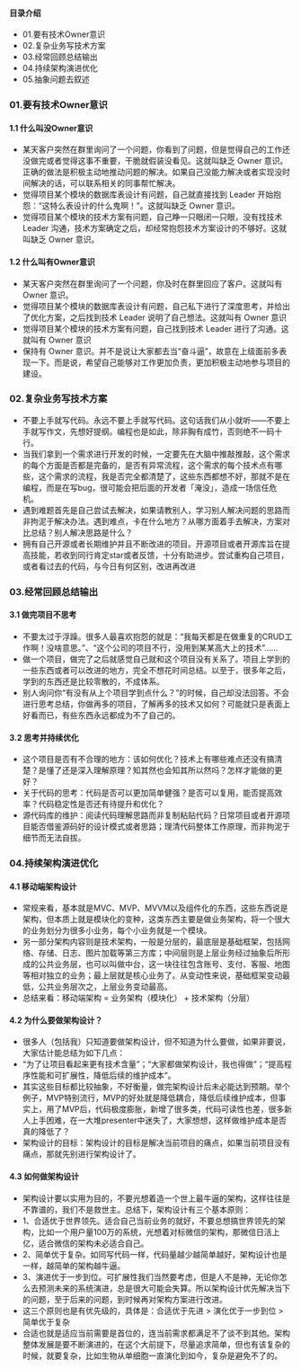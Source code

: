 #### 目录介绍
- 01.要有技术Owner意识
- 02.复杂业务写技术方案
- 03.经常回顾总结输出
- 04.持续架构演进优化
- 05.抽象问题去叙述



### 01.要有技术Owner意识
#### 1.1 什么叫没Owner意识
- 某天客户突然在群里询问了一个问题，你看到了问题，但是觉得自己的工作还没做完或者觉得这事不重要，干脆就假装没看见。这就叫缺乏 Owner 意识。正确的做法是积极主动地推动问题的解决。如果自己没能力解决或者实现没时间解决的话，可以联系相关的同事帮忙解决。
- 觉得项目某个模块的数据库表设计有问题，自己就直接找到 Leader 开始抱怨：“这特么表设计的什么鬼啊！”。这就叫缺乏 Owner 意识。
- 觉得项目某个模块的技术方案有问题，自己睁一只眼闭一只眼，没有找技术 Leader 沟通，技术方案确定之后，却经常抱怨技术方案设计的不够好。这就叫缺乏 Owner 意识。


#### 1.2 什么叫有Owner意识
- 某天客户突然在群里询问了一个问题，你及时在群里回应了客户。这就叫有 Owner 意识。
- 觉得项目某个模块的数据库表设计有问题，自己私下进行了深度思考，并给出了优化方案，之后找到技术 Leader 说明了自己想法。这就叫有 Owner 意识
- 觉得项目某个模块的技术方案有问题，自己找到技术 Leader 进行了沟通。这就叫有 Owner 意识
- 保持有 Owner 意识。并不是说让大家都去当“奋斗逼”，故意在上级面前多表现一下。而是说，希望自己能够对工作更加负责，更加积极主动地参与项目的建设。


### 02.复杂业务写技术方案
- 不要上手就写代码。永远不要上手就写代码。这句话我们从小就听——不要上手就写作文，先想好提纲。编程也是如此，除非胸有成竹，否则绝不一码十行。
- 当我们拿到一个需求进行开发的时候，一定要先在大脑中推敲推敲，这个需求的每个方面是否都是完备的，是否有异常流程，这个需求的每个技术点有哪些，这个需求的流程，我是否完全都清楚了，这些东西都想不好，那就不是在编程，而是在写bug，很可能会把后面的开发者「淹没」，造成一场信任危机。
- 遇到难题首先是自己尝试去解决，如果请教别人，学习别人解决问题的思路而非拘泥于解决办法。遇到难点，卡在什么地方？从哪方面着手去解决，方案对比总结？别人解决思路是什么？
- 拥有自己开源或者长期维护并且不断改进的项目。开源项目或者开源库旨在提高技能，若收到同行肯定star或者反馈，十分有助进步。尝试重构自己项目，或者看过去的代码，与今日有何区别，改进再改进


### 03.经常回顾总结输出
#### 3.1 做完项目不思考
- 不要太过于浮躁。很多人最喜欢抱怨的就是：“我每天都是在做重复的CRUD工作啊！没啥意思。”、“这个公司的项目不行，没用到某某高大上的技术”......
- 做一个项目，做完了之后就感觉自己就和这个项目没有关系了。项目上学到的一些东西或者可以改进的地方，完全不想花时间总结。以至于，很多年之后，学到的东西还是比较零散的，不成体系。
- 别人询问你“有没有从上个项目学到点什么？”的时候，自己却没法回答。不会进行思考总结，你做再多的项目，了解再多的技术又如何？可能就只是表面上好看而已，有些东西永远都成为不了自己的。


#### 3.2 思考并持续优化
- 这个项目是否有不合理的地方：该如何优化？技术上有哪些难点还没有搞清楚？是懂了还是深入理解原理？知其然也会知其所以然吗？怎样才能做的更好？
- 关于代码的思考：代码是否可以更加简单健强？是否可以复用，能否提高效率？代码稳定性是否还有待提升和优化？
- 源代码库的维护：阅读代码理解思路而非复制粘贴代码？日常项目或者开源项目能否借鉴源码好的设计模式或者思路；理清代码整体工作原理，而非拘泥于细节而无法自拔。



### 04.持续架构演进优化
#### 4.1 移动端架构设计
- 常规来看，基本就是MVC、MVP、MVVM以及组件化的东西，这些东西说是架构，但本质上就是模块化的变种，这类东西主要是做业务架构，将一个很大的业务划分为很多小业务，每个小业务就是一个模块。
- 另一部分架构内容则是技术架构，一般是分层的，最底层是基础框架，包括网络、存储、日志、图片加载等第三方库；中间层则是上层业务经过抽象后所形成的公共业务层，也可以叫做中台，这一块往往包含账号、支付、客服、地图等相对独立的业务；最上层就是核心业务了。从变动性来说，基础框架变动最低，公共业务层次之，上层业务变动最高。
- 总结来看：移动端架构 = 业务架构（模块化） + 技术架构（分层） 


#### 4.2 为什么要做架构设计？
- 很多人（包括我）只知道要做架构设计，但不知道为什么要做，如果非要说，大家估计能总结为如下几点：
- “为了让项目看起来更有技术含量”；“大家都做架构设计，我也得做”；“提高程序性能和可扩展性，降低后续的维护成本”。
- 其实这些目标都比较抽象，不好衡量，做完架构设计后未必能达到预期。举个例子，MVP特别流行，MVP的好处就是降低耦合，降低后续维护成本，但事实上，用了MVP后，代码极度膨胀，新增了很多类，代码可读性也差，很多新人上手困难，在一大堆presenter中迷失了，大家想想，这样做维护成本是否真的降低了？
- 架构设计的目标：架构设计的目标是解决当前项目的痛点，如果当前项目没有痛点，那就先别进行架构设计了。


#### 4.3 如何做架构设计
- 架构设计要以实用为目的，不要光想着造一个世上最牛逼的架构，这样往往是不靠谱的，我们不是救世主。总结下，架构设计有三个基本原则：
- 1、合适优于世界领先。适合自己当前业务的就好，不要总想搞世界领先的架构，比如一个用户量100万的系统，光想着对标微信的架构，那微信日活上亿，适合微信的架构未必适合自己。
- 2、简单优于复杂。如同写代码一样，代码量越少越简单越好，架构设计也是一样，越简单的架构越牛逼。
- 3、演进优于一步到位。可扩展性我们当然要考虑，但是人不是神，无论你怎么去预测未来的系统演进，总是很大可能会失算。所以架构设计优先解决当下的问题，至于后来的问题，到时候再对架构方案进行改进。
- 这三个原则也是有优先级的，具体是：合适优于先进 > 演化优于一步到位 > 简单优于复杂
- 合适也就是适应当前需要是首位的，连当前需求都满足不了谈不到其他。架构整体发展是要不断演进的，在这个大前提下，尽量追求简单，但也有该复杂的时候，就要复杂，比如生物从单细胞一直演化到如今，复杂是避免不了的。









